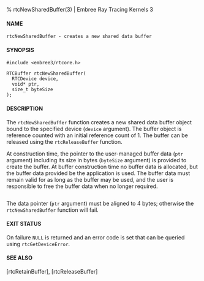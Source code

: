 % rtcNewSharedBuffer(3) | Embree Ray Tracing Kernels 3

#### NAME

    rtcNewSharedBuffer - creates a new shared data buffer

#### SYNOPSIS

    #include <embree3/rtcore.h>

    RTCBuffer rtcNewSharedBuffer(
      RTCDevice device,
      void* ptr,
      size_t byteSize
    );

#### DESCRIPTION

The `rtcNewSharedBuffer` function creates a new shared data buffer
object bound to the specified device (`device` argument). The buffer
object is reference counted with an initial reference count of 1. The
buffer can be released using the `rtcReleaseBuffer` function.

At construction time, the pointer to the user-managed buffer data
(`ptr` argument) including its size in bytes (`byteSize` argument) is
provided to create the buffer. At buffer construction time no buffer
data is allocated, but the buffer data provided be the application is
used. The buffer data must remain valid for as long as the buffer may
be used, and the user is responsible to free the buffer data when no
longer required.

``` {include=src/api/inc/buffer_padding.md}
```

The data pointer (`ptr` argument) must be aligned to 4 bytes; otherwise
the `rtcNewSharedBuffer` function will fail.

#### EXIT STATUS

On failure `NULL` is returned and an error code is set that can be
queried using `rtcGetDeviceError`.

#### SEE ALSO

[rtcRetainBuffer], [rtcReleaseBuffer]
